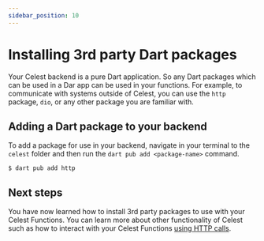 ```yaml
---
sidebar_position: 10
---
```


# Installing 3rd party Dart packages

Your Celest backend is a pure Dart application. So any Dart packages which can be used in a Dar app can be used in your functions. For example, to communicate with systems outside of Celest, you can use the `http` package, `dio`, or any other package you are familiar with.

## Adding a Dart package to your backend

To add a package for use in your backend, navigate in your terminal to the `celest` folder and then run the `dart pub add <package-name>` command.

```shell
$ dart pub add http
```

## Next steps

You have now learned how to install 3rd party packages to use with your Celest Functions. You can learn more about other functionality of Celest such as how to interact with your Celest Functions [using HTTP calls](/docs/functions/http-requests.md).
